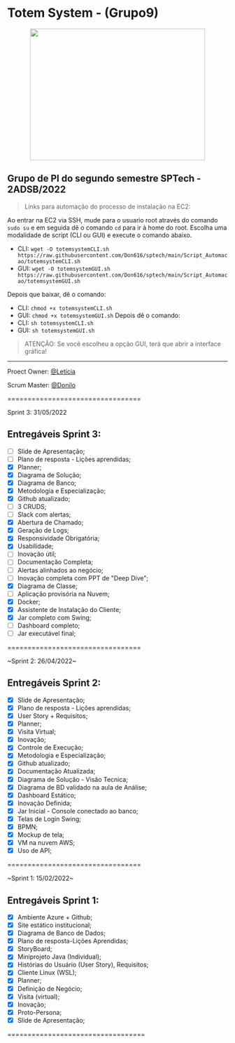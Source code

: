 # Totem System - (Grupo9) 
<p align="center">
  <img height="300em" width="400em" src="https://github.com/leticiaNCosta18/grupo9/blob/main/Imagens/IconTotemSystem-Circulo.png"/>
</p>

## Grupo de PI do segundo semestre SPTech - 2ADSB/2022

> Links para automação do processo de instalação na EC2:

Ao entrar na EC2 via SSH, mude para o usuario root através do comando `sudo su` e em seguida dê o comando `cd` para ir à home do root.
Escolha uma modalidade de script (CLI ou GUI) e execute o comando abaixo.

* CLI: `wget -O totemsystemCLI.sh https://raw.githubusercontent.com/Don616/sptech/main/Script_Automacao/totemsystemCLI.sh`
* GUI: `wget -O totemsystemGUI.sh https://raw.githubusercontent.com/Don616/sptech/main/Script_Automacao/totemsystemGUI.sh`

Depois que baixar, dê o comando: 
* CLI: `chmod +x totemsystemCLI.sh`
* GUI: `chmod +x totemsystemGUI.sh`
Depois dê o comando:
* CLI: `sh totemsystemCLI.sh`
* GUI: `sh totemsystemGUI.sh`


> ATENÇÃO: Se você escolheu a opção GUI, terá que abrir a interface gráfica!
---

Proect Owner: [@Letícia](https://github.com/leticiaNCosta18)

Scrum Master: [@Donilo](https://github.com/Don616)

=================================

Sprint 3: 31/05/2022

## Entregáveis Sprint 3:
- [ ] Slide de Apresentação;
- [ ] Plano de resposta - Lições aprendidas;
- [x] Planner;
- [x] Diagrama de Solução;
- [x] Diagrama de Banco;
- [x] Metodologia e Especialização;
- [x] Github atualizado;
- [ ] 3 CRUDS;
- [ ] Slack com alertas;
- [x] Abertura de Chamado;
- [x] Geração de Logs;
- [x] Responsividade Obrigatória;
- [x] Usabilidade;
- [ ] Inovação útil;
- [ ] Documentação Completa;
- [ ] Alertas alinhados ao negócio;
- [ ] Inovação completa com PPT de "Deep Dive";
- [x] Diagrama de Classe;
- [ ] Aplicação provisória na Nuvem;
- [x] Docker;
- [x] Assistente de Instalação do Cliente;
- [x] Jar completo com Swing;
- [ ] Dashboard completo;
- [ ] Jar executável final;

=================================

~Sprint 2: 26/04/2022~

## Entregáveis Sprint 2:
- [x] Slide de Apresentação;
- [x] Plano de resposta - Lições aprendidas;
- [x] User Story + Requisitos;
- [x] Planner;
- [x] Visita Virtual;
- [x] Inovação;
- [x] Controle de Execução;
- [x] Metodologia e Especialização;
- [x] Github atualizado;
- [x] Documentação Atualizada;
- [x] Diagrama de Solução - Visão Tecnica;
- [x] Diagrama de BD validado na aula de Análise;
- [x] Dashboard Estático;
- [x] Inovação Definida;
- [x] Jar Inicial - Console conectado ao banco;
- [x] Telas de Login Swing;
- [x] BPMN;
- [x] Mockup de tela;
- [x] VM na nuvem AWS;
- [x] Uso de API;

=================================

~Sprint 1: 15/02/2022~

## Entregáveis Sprint 1:
- [x] Ambiente Azure + Github;
- [x] Site estático institucional;
- [x] Diagrama de Banco de Dados;
- [x] Plano de resposta-Lições Aprendidas;
- [x] StoryBoard;
- [x] Miniprojeto Java (Individual);
- [x] Histórias do Usuário (User Story), Requisitos;
- [x] Cliente Linux (WSL);
- [x] Planner;
- [x] Definição de Negócio;
- [x] Visita (virtual);
- [x] Inovação;
- [x] Proto-Persona;
- [x] Slide de Apresentação;

==================================
